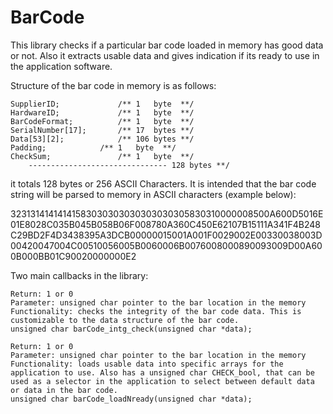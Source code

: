 # BarCode
This library checks if a particular bar code loaded in memory has good data or not. Also it extracts usable data and gives indication if its ready to use in the application software.

Structure of the bar code in memory is as follows:

	SupplierID;        	    /** 1   byte  **/
	HardwareID;	            /** 1   byte  **/
	BarCodeFormat;		    /** 1   byte  **/
	SerialNumber[17];	    /** 17  bytes **/
	Data[53][2];		    /** 106 bytes **/
	Padding;		    /** 1   byte  **/
	CheckSum;	            /** 1   byte  **/
        ------------------------------- 128 bytes **/

it totals 128 bytes or 256 ASCII Characters. It is intended that the bar code string will be parsed to memory in ASCII characters (example below):

32313141414141583030303030303030305830310000008500A600D5016E01E8028C035B045B058B06F008780A360C450E62107B15111A341F4B248C29BD2F4D3438395A3DCB00000015001A001F0029002E00330038003D00420047004C00510056005B0060006B0076008000890093009D00A600B000BB01C90020000000E2

Two main callbacks in the library:

	Return: 1 or 0
	Parameter: unsigned char pointer to the bar location in the memory
	Functionality: checks the integrity of the bar code data. This is customizable to the data structure of the bar code.
	unsigned char barCode_intg_check(unsigned char *data);

	Return: 1 or 0
	Parameter: unsigned char pointer to the bar location in the memory
	Functionality: loads usable data into specific arrays for the application to use. Also has a unsigned char CHECK_bool, that can be used as a selector in the application to select between default data or data in the bar code.
	unsigned char barCode_loadNready(unsigned char *data);
